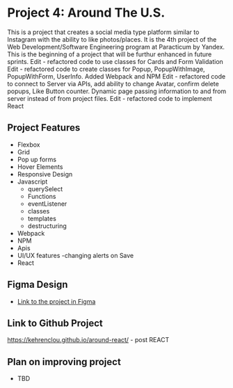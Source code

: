 # Project 4: Around The U.S.

This is a project that creates a social media type platform similar to Instagram with the ability to like photos/places. It is the 4th project of the Web Development/Software Engineering program at Paracticum by Yandex. This is the beginning of a project that will be furthur enhanced in future sprints.
Edit - refactored code to use classes for Cards and Form Validation
Edit - refactored code to create classes for Popup, PopupWithImage, PopupWithForm, UserInfo. Added Webpack and NPM
Edit - refactored code to connect to Server via APIs, add ability to change Avatar, confirm delete popups, Like Button counter. Dynamic page passing information to and from server instead of from project files.
Edit - refactored code to implement React

## Project Features

- Flexbox
- Grid
- Pop up forms
- Hover Elements
- Responsive Design
- Javascript
  - querySelect
  - Functions
  - eventListener
  - classes
  - templates
  - destructuring
- Webpack
- NPM
- Apis
- UI/UX features
  -changing alerts on Save
- React

## Figma Design

- [Link to the project in Figma](https://www.figma.com/file/SurN1jaeEQIhuZEDMhmWWf/Sprint-4-Around-The-U.S.-desktop-mobile?node-id=0%3A1)

## Link to Github Project

https://kehrenclou.github.io/around-react/ - post REACT

## Plan on improving project

- TBD
